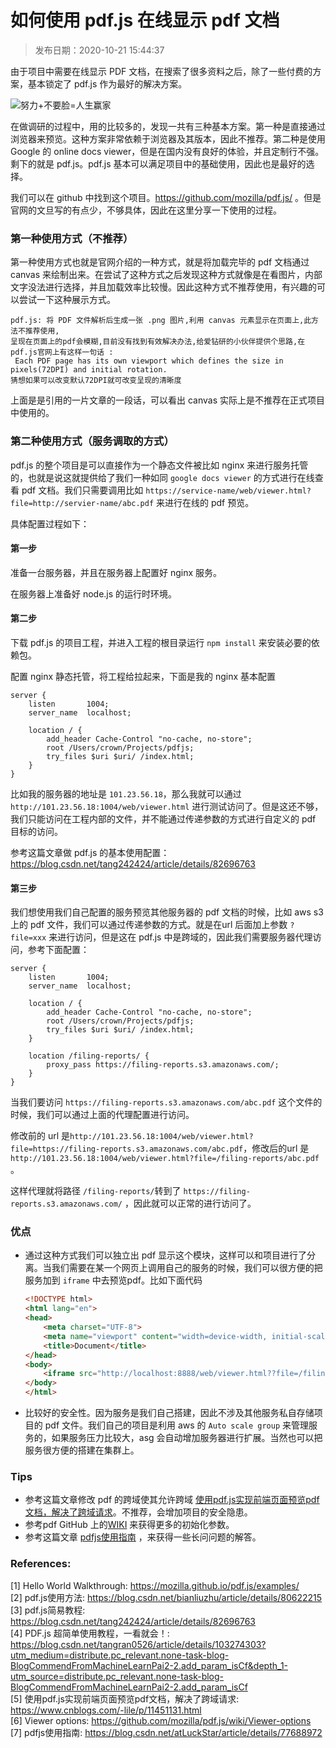 # 如何使用 pdf.js 在线显示 pdf 文档

> 发布日期：2020-10-21 15:44:37

由于项目中需要在线显示 PDF 文档，在搜索了很多资料之后，除了一些付费的方案，基本锁定了 pdf.js 作为最好的解决方案。

<!--more-->

![努力+不要脸=人生赢家](https://lilu-pic-bed.oss-cn-beijing.aliyuncs.com/my-blog/20201021-how-to-use-pdfjs-viewer/buyaolian_qinfen_renshengyingjia.jpg)

在做调研的过程中，用的比较多的，发现一共有三种基本方案。第一种是直接通过浏览器来预览。这种方案非常依赖于浏览器及其版本，因此不推荐。第二种是使用 Google 的 online docs viewer，但是在国内没有良好的体验，并且定制行不强。剩下的就是 pdf.js。pdf.js 基本可以满足项目中的基础使用，因此也是最好的选择。

我们可以在 github 中找到这个项目。https://github.com/mozilla/pdf.js/ 。但是官网的文旦写的有点少，不够具体，因此在这里分享一下使用的过程。

### 第一种使用方式（不推荐）

第一种使用方式也就是官网介绍的一种方式，就是将加载完毕的 pdf 文档通过 canvas 来绘制出来。在尝试了这种方式之后发现这种方式就像是在看图片，内部文字没法进行选择，并且加载效率比较慢。因此这种方式不推荐使用，有兴趣的可以尝试一下这种展示方式。

```
pdf.js: 将 PDF 文件解析后生成一张 .png 图片,利用 canvas 元素显示在页面上,此方法不推荐使用,
呈现在页面上的pdf会模糊,目前没有找到有效解决办法,给爱钻研的小伙伴提供个思路,在pdf.js官网上有这样一句话 :
 Each PDF page has its own viewport which defines the size in pixels(72DPI) and initial rotation. 
猜想如果可以改变默认72DPI就可改变呈现的清晰度
```

上面是是引用的一片文章的一段话，可以看出 canvas 实际上是不推荐在正式项目中使用的。

### 第二种使用方式（服务调取的方式）

pdf.js 的整个项目是可以直接作为一个静态文件被比如 nginx 来进行服务托管的，也就是说这就提供给了我们一种如同 `google docs viewer` 的方式进行在线查看 pdf 文档。我们只需要调用比如 `https://service-name/web/viewer.html?file=http://servier-name/abc.pdf` 来进行在线的 pdf 预览。

具体配置过程如下：

#### 第一步

准备一台服务器，并且在服务器上配置好 nginx 服务。

在服务器上准备好 node.js 的运行时环境。

#### 第二步

下载 pdf.js 的项目工程，并进入工程的根目录运行 `npm install` 来安装必要的依赖包。

配置 nginx 静态托管，将工程给拉起来，下面是我的 nginx 基本配置

```nginx
server {
    listen       1004;
    server_name  localhost;
    
    location / {
        add_header Cache-Control "no-cache, no-store";
        root /Users/crown/Projects/pdfjs;
        try_files $uri $uri/ /index.html;
    }
}

```

比如我的服务器的地址是 `101.23.56.18`，那么我就可以通过 `http://101.23.56.18:1004/web/viewer.html` 进行测试访问了。但是这还不够，我们只能访问在工程内部的文件，并不能通过传递参数的方式进行自定义的 pdf 目标的访问。

参考这篇文章做 pdf.js 的基本使用配置：https://blog.csdn.net/tang242424/article/details/82696763

#### 第三步

我们想使用我们自己配置的服务预览其他服务器的 pdf 文档的时候，比如 aws s3 上的 pdf 文件，我们可以通过传递参数的方式。就是在url 后面加上参数 `?file=xxx` 来进行访问，但是这在 pdf.js 中是跨域的，因此我们需要服务器代理访问，参考下面配置：

```nginx
server {
    listen       1004;
    server_name  localhost;
    
    location / {
        add_header Cache-Control "no-cache, no-store";
        root /Users/crown/Projects/pdfjs;
        try_files $uri $uri/ /index.html;
    }

    location /filing-reports/ {
        proxy_pass https://filing-reports.s3.amazonaws.com/;
    }
}
```

当我们要访问 `https://filing-reports.s3.amazonaws.com/abc.pdf` 这个文件的时候，我们可以通过上面的代理配置进行访问。

修改前的 url 是`http://101.23.56.18:1004/web/viewer.html?file=https://filing-reports.s3.amazonaws.com/abc.pdf`，修改后的url 是 `http://101.23.56.18:1004/web/viewer.html?file=/filing-reports/abc.pdf` 。

这样代理就将路径 `/filing-reports/`转到了 `https://filing-reports.s3.amazonaws.com/` ，因此就可以正常的进行访问了。

### 优点

- 通过这种方式我们可以独立出 pdf 显示这个模块，这样可以和项目进行了分离。当我们需要在某一个网页上调用自己的服务的时候，我们可以很方便的把服务加到 `iframe` 中去预览pdf。比如下面代码

  ```html
  <!DOCTYPE html>
  <html lang="en">
  <head>
      <meta charset="UTF-8">
      <meta name="viewport" content="width=device-width, initial-scale=1.0">
      <title>Document</title>
  </head>
  <body>
      <iframe src="http://localhost:8888/web/viewer.html??file=/filing-reports/reports-data/stock_au/XASX/2020/08/28/44m1wb41p7m6gr.pdf?AWSAccessKeyId=AKIAZ2SDT5DU46K54RGA&Signature=WNm48xMIlawgIwCj5R%2FlCidcIQM%3D&Expires=1603178276" width="1000" height="500"></iframe>
  </body>
  </html>
  ```

- 比较好的安全性。因为服务是我们自己搭建，因此不涉及其他服务私自存储项目的 pdf 文件。我们自己的项目是利用 aws 的 `Auto scale group` 来管理服务的，如果服务压力比较大，asg 会自动增加服务器进行扩展。当然也可以把服务很方便的搭建在集群上。

### Tips

- 参考这篇文章修改 pdf 的跨域使其允许跨域 [使用pdf.js实现前端页面预览pdf文档，解决了跨域请求](https://www.cnblogs.com/-lile/p/11451131.html)。不推荐，会增加项目的安全隐患。
- 参考pdf GitHub 上的[WIKI](https://github.com/mozilla/pdf.js/wiki/Viewer-options) 来获得更多的初始化参数。
- 参考这篇文章 [pdfjs使用指南](https://blog.csdn.net/atLuckStar/article/details/77688972) ，来获得一些长问问题的解答。

### References:

[1] Hello World Walkthrough: https://mozilla.github.io/pdf.js/examples/  
[2] pdf.js使用方法: https://blog.csdn.net/bianliuzhu/article/details/80622215  
[3] pdf.js简易教程: https://blog.csdn.net/tang242424/article/details/82696763  
[4] PDF.js 超简单使用教程，一看就会！: https://blog.csdn.net/tangran0526/article/details/103274303?utm_medium=distribute.pc_relevant.none-task-blog-BlogCommendFromMachineLearnPai2-2.add_param_isCf&depth_1-utm_source=distribute.pc_relevant.none-task-blog-BlogCommendFromMachineLearnPai2-2.add_param_isCf  
[5] 使用pdf.js实现前端页面预览pdf文档，解决了跨域请求: https://www.cnblogs.com/-lile/p/11451131.html  
[6] Viewer options: https://github.com/mozilla/pdf.js/wiki/Viewer-options  
[7] pdfjs使用指南: https://blog.csdn.net/atLuckStar/article/details/77688972


